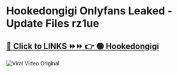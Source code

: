 
 # Hookedongigi Onlyfans Leaked - Update Files rz1ue

## <h2><a href="https://clipsfans.com/Hookedongigi&ref=git">🔗 Click to LINKS ⏩⏩ 👉 🟢 Hookedongigi </a></h2>

<a href="https://clipsfans.com/Hookedongigi&ref=git" rel="nofollow" data-target="animated-image.originalLink"><img src="https://i.ibb.co.com/xMMVF88/686577567.gif" alt="Viral Video Original" style="max-width: 100%; display: inline-block;" data-target="animated-image.originalImage"></a>

